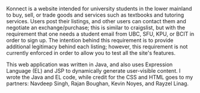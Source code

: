 Konnect is a website intended for university students in the lower mainland to buy, sell, or trade goods and services such as textbooks and tutoring services. Users post their listings, and other users can contact them and negotiate an exchange/purchase; this is similar to craigslist, but with the requirement that one needs a student email from UBC, SFU, KPU, or BCIT in order to sign up. The intention behind this requirement is to provide additional legitimacy behind each listing; however, this requirement is not currently enforced in order to allow you to test all the site's features.

This web application was written in Java, and also uses Expression Language (EL) and JSP to dynamically generate user-visible content. I wrote the Java and EL code, while credit for the CSS and HTML goes to my partners: Navdeep Singh, Rajan Boughan, Kevin Noyes, and Rayzel Linag.
